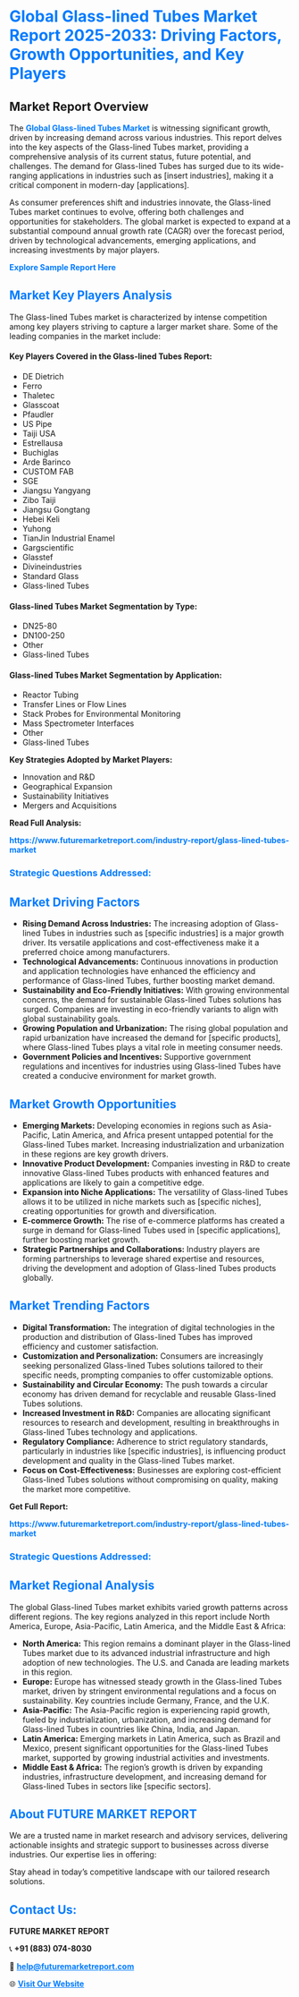 <h1 style="color: #007BFF;">Global Glass-lined Tubes Market Report 2025-2033: Driving Factors, Growth Opportunities, and Key Players</h1>

<section id="overview">
<h2>Market Report Overview</h2>
<p>The <a href="https://www.futuremarketreport.com/industry-report/glass-lined-tubes-market" style="color: #007BFF; text-decoration: none;"><strong>Global Glass-lined Tubes Market</strong></a> is witnessing significant growth, driven by increasing demand across various industries. This report delves into the key aspects of the Glass-lined Tubes market, providing a comprehensive analysis of its current status, future potential, and challenges. The demand for Glass-lined Tubes has surged due to its wide-ranging applications in industries such as [insert industries], making it a critical component in modern-day [applications].</p>
<p>As consumer preferences shift and industries innovate, the Glass-lined Tubes market continues to evolve, offering both challenges and opportunities for stakeholders. The global market is expected to expand at a substantial compound annual growth rate (CAGR) over the forecast period, driven by technological advancements, emerging applications, and increasing investments by major players.</p>
</section>

<section id="overview">
<p><a href="https://www.futuremarketreport.com/request-sample/reportId=100817" style="color: #007BFF; text-decoration: none;"><strong>Explore Sample Report Here</strong></a></p>
</section>

<section id="key-players">
<h2 style="color: #007BFF;">Market Key Players Analysis</h2>
<p>The Glass-lined Tubes market is characterized by intense competition among key players striving to capture a larger market share. Some of the leading companies in the market include:</p>
<h4>Key Players Covered in the Glass-lined Tubes Report:</h4>
<ul><li>DE Dietrich</li><li>Ferro</li><li>Thaletec</li><li>Glasscoat</li><li>Pfaudler</li><li>US Pipe</li><li>Taiji USA</li><li>Estrellausa</li><li>Buchiglas</li><li>Arde Barinco</li><li>CUSTOM FAB</li><li>SGE</li><li>Jiangsu Yangyang</li><li>Zibo Taiji</li><li>Jiangsu Gongtang</li><li>Hebei Keli</li><li>Yuhong</li><li>TianJin Industrial Enamel</li><li>Gargscientific</li><li>Glasstef</li><li>Divineindustries</li><li>Standard Glass</li><li>Glass-lined Tubes</li></ul>
<h4>Glass-lined Tubes Market Segmentation by Type:</h4>
<ul><li>DN25-80</li><li>DN100-250</li><li>Other</li><li>Glass-lined Tubes</li></ul>

<h4>Glass-lined Tubes Market Segmentation by Application:</h4>
<ul><li>Reactor Tubing</li><li>Transfer Lines or Flow Lines</li><li>Stack Probes for Environmental Monitoring</li><li>Mass Spectrometer Interfaces</li><li>Other</li><li>Glass-lined Tubes</li></ul>
<p><strong>Key Strategies Adopted by Market Players:</strong></p>
<ul>
<li>Innovation and R&D</li>
<li>Geographical Expansion</li>
<li>Sustainability Initiatives</li>
<li>Mergers and Acquisitions</li>
</ul>
</section>

<section>
<p><strong>Read Full Analysis: </strong></p><a href="https://www.futuremarketreport.com/industry-report/glass-lined-tubes-market" style="color: #007BFF; text-decoration: none;"><strong>https://www.futuremarketreport.com/industry-report/glass-lined-tubes-market</strong></a>
<h3 style="color: #007BFF;">Strategic Questions Addressed:</h3>
</section>

<section id="driving-factors">
<h2 style="color: #007BFF;">Market Driving Factors</h2>
<ul>
<li><strong>Rising Demand Across Industries:</strong> The increasing adoption of Glass-lined Tubes in industries such as [specific industries] is a major growth driver. Its versatile applications and cost-effectiveness make it a preferred choice among manufacturers.</li>
<li><strong>Technological Advancements:</strong> Continuous innovations in production and application technologies have enhanced the efficiency and performance of Glass-lined Tubes, further boosting market demand.</li>
<li><strong>Sustainability and Eco-Friendly Initiatives:</strong> With growing environmental concerns, the demand for sustainable Glass-lined Tubes solutions has surged. Companies are investing in eco-friendly variants to align with global sustainability goals.</li>
<li><strong>Growing Population and Urbanization:</strong> The rising global population and rapid urbanization have increased the demand for [specific products], where Glass-lined Tubes plays a vital role in meeting consumer needs.</li>
<li><strong>Government Policies and Incentives:</strong> Supportive government regulations and incentives for industries using Glass-lined Tubes have created a conducive environment for market growth.</li>
</ul>
</section>

<section id="growth-opportunities">
<h2 style="color: #007BFF;">Market Growth Opportunities</h2>
<ul>
<li><strong>Emerging Markets:</strong> Developing economies in regions such as Asia-Pacific, Latin America, and Africa present untapped potential for the Glass-lined Tubes market. Increasing industrialization and urbanization in these regions are key growth drivers.</li>
<li><strong>Innovative Product Development:</strong> Companies investing in R&D to create innovative Glass-lined Tubes products with enhanced features and applications are likely to gain a competitive edge.</li>
<li><strong>Expansion into Niche Applications:</strong> The versatility of Glass-lined Tubes allows it to be utilized in niche markets such as [specific niches], creating opportunities for growth and diversification.</li>
<li><strong>E-commerce Growth:</strong> The rise of e-commerce platforms has created a surge in demand for Glass-lined Tubes used in [specific applications], further boosting market growth.</li>
<li><strong>Strategic Partnerships and Collaborations:</strong> Industry players are forming partnerships to leverage shared expertise and resources, driving the development and adoption of Glass-lined Tubes products globally.</li>
</ul>
</section>

<section id="trending-factors">
<h2 style="color: #007BFF;">Market Trending Factors</h2>
<ul>
<li><strong>Digital Transformation:</strong> The integration of digital technologies in the production and distribution of Glass-lined Tubes has improved efficiency and customer satisfaction.</li>
<li><strong>Customization and Personalization:</strong> Consumers are increasingly seeking personalized Glass-lined Tubes solutions tailored to their specific needs, prompting companies to offer customizable options.</li>
<li><strong>Sustainability and Circular Economy:</strong> The push towards a circular economy has driven demand for recyclable and reusable Glass-lined Tubes solutions.</li>
<li><strong>Increased Investment in R&D:</strong> Companies are allocating significant resources to research and development, resulting in breakthroughs in Glass-lined Tubes technology and applications.</li>
<li><strong>Regulatory Compliance:</strong> Adherence to strict regulatory standards, particularly in industries like [specific industries], is influencing product development and quality in the Glass-lined Tubes market.</li>
<li><strong>Focus on Cost-Effectiveness:</strong> Businesses are exploring cost-efficient Glass-lined Tubes solutions without compromising on quality, making the market more competitive.</li>
</ul>
</section>

<section>
<p><strong>Get Full Report: </strong></p><a href="https://www.futuremarketreport.com/industry-report/glass-lined-tubes-market" style="color: #007BFF; text-decoration: none;"><strong>https://www.futuremarketreport.com/industry-report/glass-lined-tubes-market</strong></a>
<h3 style="color: #007BFF;">Strategic Questions Addressed:</h3>
</section>


<section id="regional-analysis">
<h2 style="color: #007BFF;">Market Regional Analysis</h2>
<p>The global Glass-lined Tubes market exhibits varied growth patterns across different regions. The key regions analyzed in this report include North America, Europe, Asia-Pacific, Latin America, and the Middle East & Africa:</p>
<ul>
<li><strong>North America:</strong> This region remains a dominant player in the Glass-lined Tubes market due to its advanced industrial infrastructure and high adoption of new technologies. The U.S. and Canada are leading markets in this region.</li>
<li><strong>Europe:</strong> Europe has witnessed steady growth in the Glass-lined Tubes market, driven by stringent environmental regulations and a focus on sustainability. Key countries include Germany, France, and the U.K.</li>
<li><strong>Asia-Pacific:</strong> The Asia-Pacific region is experiencing rapid growth, fueled by industrialization, urbanization, and increasing demand for Glass-lined Tubes in countries like China, India, and Japan.</li>
<li><strong>Latin America:</strong> Emerging markets in Latin America, such as Brazil and Mexico, present significant opportunities for the Glass-lined Tubes market, supported by growing industrial activities and investments.</li>
<li><strong>Middle East & Africa:</strong> The region’s growth is driven by expanding industries, infrastructure development, and increasing demand for Glass-lined Tubes in sectors like [specific sectors].</li>
</ul>
</section>

<footer>
<h2 style="color: #007BFF;">About FUTURE MARKET REPORT</h2>
<p>We are a trusted name in market research and advisory services, delivering actionable insights and strategic support to businesses across diverse industries. Our expertise lies in offering:</p>

<p>Stay ahead in today’s competitive landscape with our tailored research solutions.</p>

<h2 style="color: #007BFF;">Contact Us:</h2>
<p><strong>FUTURE MARKET REPORT</strong></p>
<p>📞 <strong>+91 (883) 074-8030</strong></p>
<p>📧 <strong><a href="mailto:help@futuremarketreport.com" style="color: #007BFF;">help@futuremarketreport.com</a></strong></p>
<p>🌐 <strong><a href="https://www.futuremarketreport.com/" style="color: #007BFF;">Visit Our Website</a></strong></p>
</footer>